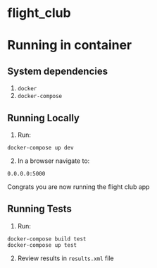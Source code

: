 # flight_club

# Running in container
## System dependencies
1. `docker`
2. `docker-compose`

## Running Locally
1. Run:
```
docker-compose up dev
```
2. In a browser navigate to:
```
0.0.0.0:5000
```
Congrats you are now running the flight club app


## Running Tests
1. Run:
```
docker-compose build test
docker-compose up test
```
2. Review results in `results.xml` file
